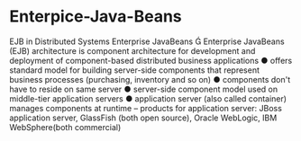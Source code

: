 # Enterpice-Java-Beans
EJB in Distributed Systems
Enterprise JavaBeans  Enterprise JavaBeans (EJB) architecture is component architecture for development and deployment of component-based distributed business applications ● offers standard model for building server-side components that represent business processes (purchasing, inventory and so on) ● components don't have to reside on same server ● server-side component model used on middle-tier application servers ● application server (also called container) manages components at runtime – products for application server: JBoss application server, GlassFish (both open source), Oracle WebLogic, IBM WebSphere(both commercial)
